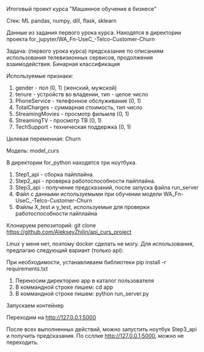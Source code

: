 Итоговый проект курса "Машинное обучение в бизнесе"

Стек:
ML pandas, numpy, dill, flask, sklearn

Данные из задания первого урока курса. Находятся в директории проекта for_jupyter/WA_Fn-UseC_-Telco-Customer-Churn

Задача: (первого урока курса) предсказание по описаниям использования телевизионных сервисов, продолжения взаимодействия. Бинарная классификация

Используемые признаки:
1. gender - пол (0, 1) (женский, мужской)
2. tenure - устройств во владении, тип - целое число
3. PhoneService - телефонное обслуживание (0, 1)
4. TotalCharges - суммарная стоимость, тип число
5. StreamingMovies - просмотр фильмлв (0, 1)
6. StreamingTV - просмотр ТВ (0, 1)
7. TechSupport - техническая поддержка (0, 1)

Целевая переменная: Churn

Модель: model_curs

В директории for_python находятся три ноутбука. 
1. Step1_api - сборка пайплайна. 
2. Step2_api - проверка работоспособности пайплайна. 
3. Step3_api - получение предсказаний, после запуска файла run_server
4. Файл с данными используемыми при обучении модели WA_Fn-UseC_-Telco-Customer-Churn
5. Файлы X_test и y_test, используемые для проверки работоспособности пайплайна

Клонируем репозиторий:
git clone https://github.com/AlekseyZhilin/api_curs_project

Linux у меня нет, поэтому docker сделать не могу. Для использования, предлагаю следующий вариант (только api):

При необходимости, устанавливаем библиотеки pip install -r requirements.txt
1. Переносим директорию app в каталог пользователя
2. В коммандной строке пишем: сd app
3. В коммандной строке пишем: python run_server.py

Запускаем контейнер

Переходим на http://127.0.0.1:5000

После всех выполненных действий, можно запустить ноутбук Step3_api и получить предсказания. По ссллке http://127.0.0.1:5000, можно не переходить.
